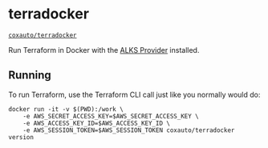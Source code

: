 # terradocker

[`coxauto/terradocker`](https://hub.docker.com/r/coxauto/terradocker/)

Run Terraform in Docker with the [ALKS Provider](github.com/Cox-Automotive/terraform-provider-alks) installed.

## Running

To run Terraform, use the Terraform CLI call just like you normally would do:

```
docker run -it -v $(PWD):/work \
    -e AWS_SECRET_ACCESS_KEY=$AWS_SECRET_ACCESS_KEY \
    -e AWS_ACCESS_KEY_ID=$AWS_ACCESS_KEY_ID \
    -e AWS_SESSION_TOKEN=$AWS_SESSION_TOKEN coxauto/terradocker version
```
